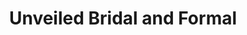 ---
title: "Unveiled Bridal and Formal"
url: /harrisburg/unveiled-bridal-and-formal/
shop: Kleidung
---